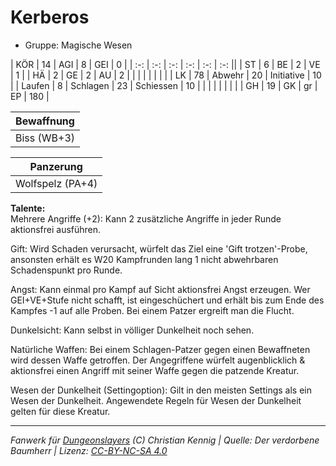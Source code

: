 # Kerberos  
- Gruppe: Magische Wesen  

| KÖR    | 14 | AGI      | 8  | GEI        | 0   |
| :-: | :-: | :-: | :-: | :-: | :-: ||
| ST     | 6  | BE       | 2  | VE         | 1   |
| HÄ     | 2  | GE       | 2  | AU         | 2   |
|        |    |          |    |            |     |
| LK     | 78 | Abwehr   | 20 | Initiative | 10  |
| Laufen | 8  | Schlagen | 23 | Schiessen  | 10  |
|        |    |          |    |            |     |
| GH     | 19 | GK       | gr | EP         | 180 |


| Bewaffnung |
| --- |
| Biss (WB+3) |


| Panzerung |
| --- |
| Wolfspelz (PA+4) |


**Talente:**  
Mehrere Angriffe (+2): Kann 2 zusätzliche Angriffe in jeder Runde aktionsfrei ausführen.

Gift: Wird Schaden verursacht, würfelt das Ziel eine 'Gift trotzen'-Probe, ansonsten erhält es W20 Kampfrunden lang 1 nicht abwehrbaren Schadenspunkt pro Runde.

Angst: Kann einmal pro Kampf auf Sicht aktionsfrei Angst erzeugen. Wer GEI+VE+Stufe nicht schafft, ist eingeschüchert und erhält bis zum Ende des Kampfes -1 auf alle Proben. Bei einem Patzer ergreift man die Flucht.

Dunkelsicht: Kann selbst in völliger Dunkelheit noch sehen.

Natürliche Waffen: Bei einem Schlagen-Patzer gegen einen Bewaffneten wird dessen Waffe getroffen. Der Angegriffene würfelt augenblicklich & aktionsfrei einen Angriff mit seiner Waffe gegen die patzende Kreatur.

Wesen der Dunkelheit (Settingoption): Gilt in den meisten Settings als ein Wesen der Dunkelheit. Angewendete Regeln für Wesen der Dunkelheit gelten für diese Kreatur.





___
*Fanwerk für [Dungeonslayers](https://www.dungeonslayers.net/) (C) Christian Kennig | Quelle: Der verdorbene Baumherr | Lizenz: [CC-BY-NC-SA 4.0](https://creativecommons.org/licenses/by-nc-sa/4.0/deed.de)*